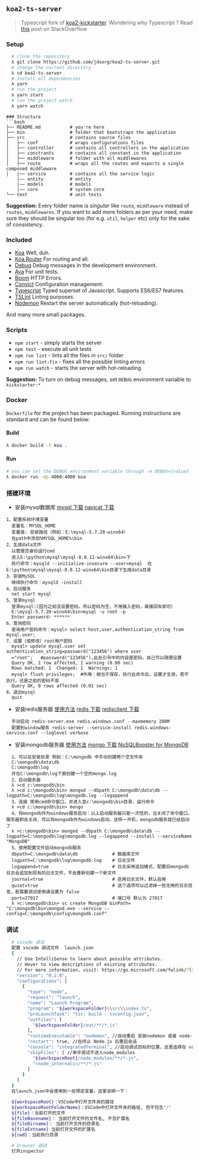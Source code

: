 ## `koa2-ts-server`
> Typescript fork of [koa2-kickstarter](https://github.com/umayr/koa2-kickstarter). Wondering why Typescript ? Read [this](http://stackoverflow.com/questions/12694530/what-is-typescript-and-why-would-i-use-it-in-place-of-javascript) post on StackOverflow

### Setup
```bash
  # clone the repository
  λ git clone https://github.com/jdxorg/koa2-ts-server.git
  # change the current directory
  λ cd koa2-ts-server
  # install all dependencies
  λ yarn
  # run the project
  λ yarn start
  # run the project watch
  λ yarn watch
```  

```
### Structure
```bash
├── README.md           # you're here
├── bin                 # folder that bootstraps the application
├── src                 # contains source files
│   ├── conf            # wraps configurations files
│   ├── controller      # contains all controllers in the application
│   ├── constrants      # contains all constant in the application
│   ├── middleware      # folder with all middlewares
│   ├── route           # wraps all the routes and exports a single composed middleware
│   |── service         # contains all the service logic
    |—— entity          # entity
    |—— models          # models
    |—— core            # system core 
└── test                # unit tests
```

**Suggestion:** Every folder name is _singular_ like `route`, `middleware` instead of `routes`, `middlewares`. If you want to add more folders as per your need, make sure they should be singular too (for e.g. `util`, `helper` etc) only for the sake of consistency.

### Included

- [Koa](https://github.com/koajs/koa) Well, duh.
- [Koa Router](https://github.com/alexmingoia/koa-router) For routing and all.
- [Debug](https://github.com/visionmedia/debug) Debug messages in the development environment.
- [Ava](https://github.com/avajs/ava) For unit tests.
- [Boom](https://github.com/hapijs/boom) HTTP Errors.
- [Convict](https://github.com/mozilla/node-convict) Configuration management.
- [Typescript](https://github.com/Microsoft/TypeScript) Typed superset of Javascript. Supports ES6/ES7 features.
- [TSLint](https://github.com/palantir/tslint) Linting purposes.
- [Nodemon](https://github.com/remy/nodemon) Restart the server automatically (hot-reloading).

And many more small packages.

### Scripts

- `npm start` - simply starts the server
- `npm test` - execute all unit tests
- `npm run lint` - lints all the files in `src/` folder
- `npm run lint:fix` - fixes all the possible linting errors
- `npm run watch` - starts the server with hot-reloading

**Suggestion:** To turn on debug messages, set `DEBUG` environment variable to `kickstarter:*`

### Docker

`Dockerfile` for the project has been packaged. Running instructions are standard and can be found below:

#### Build
```bash
λ docker build -t koa .
```

#### Run
```bash
# you can set the DEBUG environment variable through -e DEBUG={value} 
λ docker run -dp 4000:4000 koa
```

### 搭建环境
- 安装mysql数据库 
  [mysql 下载](https://dev.mysql.com/downloads/mysql/)
  [navicat 下载](https://www.navicat.com.cn/)
```
1、配置系统环境变量
  变量名：MYSQL_HOME 
  变量值: 安装路径（例如：E:\mysql-5.7.20-winx64）
  在path中添加%MYSQL_HOME%\bin
2、生成data文件
  以管理员身份运行cmd
  进入E:\python\mysql\mysql-8.0.12-winx64\bin>下
  执行命令：mysqld --initialize-insecure --user=mysql  在E:\python\mysql\mysql-8.0.12-winx64\bin目录下生成data目录
3、安装MySQL
  继续执行命令：mysqld -install
4、启动服务
  net start mysql
5、登录mysql
  登录mysql:(因为之前没设置密码，所以密码为空，不用输入密码，直接回车即可）
  E:\mysql-5.7.20-winx64\bin>mysql -u root -p
  Enter password: ******
6、查询密码
  查询用户密码命令：mysql> select host,user,authentication_string from mysql.user;
7、设置（或修改）root用户密码
  mysql> update mysql.user set authentication_string=password("123456") where user
  ="root";   #password("123456"),此处引号中的内容是密码，自己可以随便设置
  Query OK, 1 row affected, 1 warning (0.00 sec)
  Rows matched: 1  Changed: 1  Warnings: 1
  mysql> flush privileges;  #作用：相当于保存，执行此命令后，设置才生效，若不执行，还是之前的密码不变
  Query OK, 0 rows affected (0.01 sec)
8、退出mysql
  quit
```
- 安装redis服务器 [使用方法](https://www.cnblogs.com/guzhanyu/p/8947940.html)
  [redis 下载](https://redis.io/)
  [redisclient 下载](https://github.com/caoxinyu/RedisClient)
```
  手动启动 redis-server.exe redis.windows.conf --maxmemory 200M
  配置到window服务 redis-server --service-install redis.windows-service.conf --loglevel verbose  
```
- 安装mongodb服务器 [使用方法](https://www.cnblogs.com/weschen/p/8213746.html)
  [mongo 下载](https://fastdl.mongodb.org/win32/mongodb-win32-x86_64-2008plus-ssl-4.0.10-signed.msi)
  [NoSQLBooster for MongoDB](https://nosqlbooster.com/downloads)
```
  1、可以在安装目录 例如：C:\mongodb 中手动创建两个空文件夹
  C:\mongodb\data\db
  C:\mongodb\log
  并在C:\mongodb\log下面创建一个空的mongo.log
  2、启动服务器
  λ >cd c:\mongodb\bin
  λ >cd c:\mongodb\bin> mongod --dbpath C:\mongodb\data\db --logpath=C:\mongodb\log\mongodb.log --logappend
  3、连接 使用cmd命令窗口，并进入至c:\mongodb\bin目录，运行命令
  λ >cd c:\mongodb\bin> mongo
  4、将mongodb作为windows服务启动：以上启动服务器只是一次性的，当关闭了命令窗口，服务器即会关闭，可以将mongodb作为windows启动，这样一开机，mongodb服务就已经启动了 
  λ >c:\mongodb\bin> mongod --dbpath C:\mongodb\data\db --logpath=C:\mongodb\log\mongodb.log --logappend --install --serviceName "MongoDB"
  5、使用配置文件启动mongodb服务
  dbpath=C:\mongodb\data\db             # 数据库文件
  logpath=C:\mongodb\log\mongodb.log    # 日志文件
  logappend=true                        # 日志采用追加模式，配置后mongodb日志会追加到现有的日志文件，不会重新创建一个新文件
  journal=true                          # 启用日志文件，默认启用
  quiet=true                            # 这个选项可以过滤掉一些无用的日志信息，若需要调试使用请设置为 false
  port=27017                            # 端口号 默认为 27017
  λ >c:\mongodb\bin> sc create MongoDB binPath= "C:\mongodb\bin\mongod.exe --service --config=C:\mongodb\config\mongodb.conf"
```

### 调试
```bash
  # vscode 调试 
  配置 vscode 调试文件  launch.json 
  {
    // Use IntelliSense to learn about possible attributes.
    // Hover to view descriptions of existing attributes.
    // For more information, visit: https://go.microsoft.com/fwlink/?linkid=830387
    "version": "0.2.0",
    "configurations": [
      {
        "type": "node",
        "request": "launch",
        "name": "Launch Program",
        "program": "${workspaceFolder}\\src\\index.ts",
        "preLaunchTask": "tsc: build - tsconfig.json",
        "outFiles": [
          "${workspaceFolder}/out/**/*.js"
        ],
        "runtimeExecutable": "nodemon", //自动重启 安装nodemon 或者 node-dev
        "restart": true, //在终止 Node.js 后重启会话
        "console": "integratedTerminal", //启动调试目标的位置，这里选择在 vscode 的集成终端输出信息
        "skipFiles": [ //单步调试不进入node_modules
          "${workspaceRoot}/node_modules/**/*.js",
          "<node_internals>/**/*.js"
        ]
      }
    ]
  }
  在launch.json中会使用到一些预定变量，这里说明一下：

  ${workspaceRoot}：VSCode中打开文件夹的路径
  ${workspaceRootFolderName}：VSCode中打开文件夹的路径, 但不包含"/"
  ${file}：当前打开的文件
  ${fileBasename}： 当前打开文件的文件名, 不含扩展名
  ${fileDirname}： 当前打开文件的目录名
  ${fileExtname} 当前打开文件的扩展名
  ${cwd}：当前执行目录

  # browser 调试 
  打开inspector 

